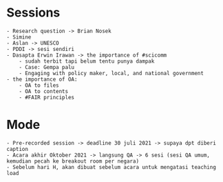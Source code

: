 # Sessions
	- Research question -> Brian Nosek
	- Simine
	- Aslan -> UNESCO
	- PDDI -> sesi sendiri
	- Dasapta Erwin Irawan -> the importance of #scicomm 
		- sudah terbit tapi belum tentu punya dampak
		- Case: Gempa palu 
		- Engaging with policy maker, local, and national government
	- the importance of OA:
		- OA to files
		- OA to contents
		- #FAIR principles
# Mode
	- Pre-recorded session -> deadline 30 juli 2021 -> supaya dpt diberi caption
	- Acara akhir Oktober 2021 -> langsung QA -> 6 sesi (sesi QA umum, kemudian pecah ke breakout room per negara)
	- Sebelum hari H, akan dibuat sebelum acara untuk mengatasi teaching load